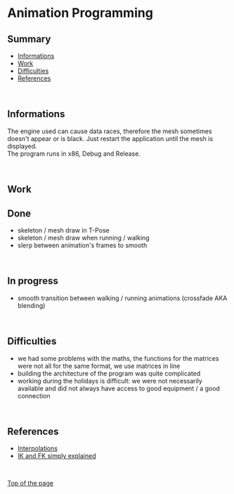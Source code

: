 # **Animation Programming**

## **Summary**
- [Informations](#Informations)
- [Work](#Work)
- [Difficulties](#Difficulties)
- [References](#References)

<br>

## **Informations**

The engine used can cause data races, therefore the mesh sometimes doesn't appear or is black. Just restart the application until the mesh is displayed.  
The program runs in x86, Debug and Release.

<br>

## **Work**

Done
---
- skeleton / mesh draw in T-Pose
- skeleton / mesh draw when running / walking
- slerp between animation's frames to smooth

<br>

In progress
---
- smooth transition between walking / running animations (crossfade AKA blending)

<br>

## **Difficulties**

- we had some problems with the maths, the functions for the matrices were not all for the same format, we use matrices in line
- building the architecture of the program was quite complicated
- working during the holidays is difficult: we were not necessarily available and did not always have access to good equipment / a good connection

<br>

## **References**

- [Interpolations](https://keithmaggio.wordpress.com/2011/02/15/math-magician-lerp-slerp-and-nlerp/)
- [IK and FK simply explained](https://www.youtube.com/watch?v=0a9qIj7kwiA)

<br>

[Top of the page](#top)

